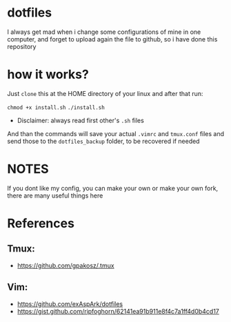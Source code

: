 # dotfiles

I always get mad when i change some configurations of mine in one computer, and forget to upload again the file to github, so i have done this repository

# how it works?

Just `clone` this at the HOME directory of your linux and after that run:

`chmod +x install.sh`
`./install.sh`
* Disclaimer:  always read first other's `.sh` files

And than the commands will save your actual `.vimrc` and `tmux.conf` files and send those to the `dotfiles_backup` folder, to be recovered if needed

# NOTES

If you dont like my config, you can make your own or make your own fork, there are many useful things here

# References

## Tmux:

- https://github.com/gpakosz/.tmux

## Vim:

- https://github.com/exAspArk/dotfiles
- https://gist.github.com/ripfoghorn/62141ea91b911e8f4c7a1ff4d0b4cd17
